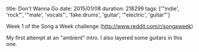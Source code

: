 title: Don't Wanna Go
date: 2015/01/08
duration: 218299
tags: ['"indie', 'rock"', '"male', 'vocals"', 'fake.drums', 'guitar', '"electric', 'guitar"']

Week 1 of the Song a Week challenge (http://www.reddit.com/r/songaweek)

My first attempt at an "ambient" intro. I also layered some guitars in this one.
